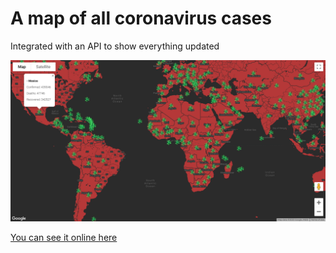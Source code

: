 # A map of all coronavirus cases

Integrated with an API to show everything updated


![Coronavirus map](./static/images/map.png)


[You can see it online here](https://coronavirus-map.pontzi.vercel.app/)


